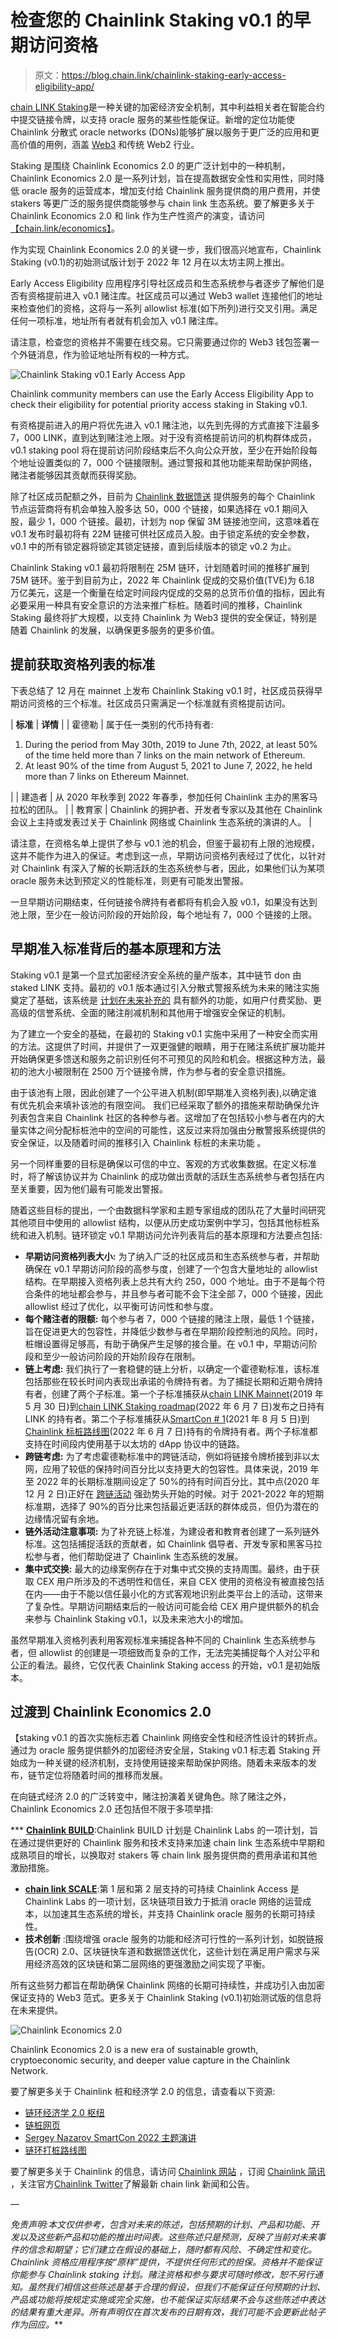# 检查您的 Chainlink Staking v0.1 的早期访问资格

> 原文：<https://blog.chain.link/chainlink-staking-early-access-eligibility-app/>

[chain LINK Staking](https://blog.chain.link/chainlink-staking-roadmap/)是一种关键的加密经济安全机制，其中利益相关者在智能合约中提交链接令牌，以支持 oracle 服务的某些性能保证。新增的定位功能使 Chainlink 分散式 oracle networks (DONs)能够扩展以服务于更广泛的应用和更高价值的用例，涵盖 [Web3](https://chain.link/education/web3) 和传统 Web2 行业。

Staking 是围绕 Chainlink Economics 2.0 的更广泛计划中的一种机制，Chainlink Economics 2.0 是一系列计划，旨在提高数据安全性和实用性，同时降低 oracle 服务的运营成本，增加支付给 Chainlink 服务提供商的用户费用，并使 stakers 等更广泛的服务提供商能够参与 chain link 生态系统。要了解更多关于 Chainlink Economics 2.0 和 link 作为生产性资产的演变，请访问[【chain.link/economics】](https://chain.link/economics)。

作为实现 Chainlink Economics 2.0 的关键一步，我们很高兴地宣布，Chainlink Staking (v0.1)的初始测试版计划于 2022 年 12 月在以太坊主网上推出。

Early Access Eligibility 应用程序引导社区成员和生态系统参与者逐步了解他们是否有资格提前进入 v0.1 赌注库。社区成员可以通过 Web3 wallet 连接他们的地址来检查他们的资格，这将与一系列 allowlist 标准(如下所列)进行交叉引用。满足任何一项标准，地址所有者就有机会加入 v0.1 赌注库。

请注意，检查您的资格并不需要在线交易。它只需要通过你的 Web3 钱包签署一个外链消息，作为验证地址所有权的一种方式。

![Chainlink Staking v0.1 Early Access App](img/5210de7f23eb1f23a4015205be9fd28d.png)

<figcaption id="caption-attachment-4682" class="wp-caption-text">Chainlink community members can use the Early Access Eligibility App to check their eligibility for potential priority access staking in Staking v0.1.</figcaption>



有资格提前进入的用户将优先进入 v0.1 赌注池，以先到先得的方式直接下注最多 7，000 LINK，直到达到赌注池上限。对于没有资格提前访问的机构群体成员，v0.1 staking pool 将在提前访问阶段结束后不久向公众开放，至少在开始阶段每个地址设置类似的 7，000 个链接限制。通过警报和其他功能来帮助保护网络，赌注者能够因其贡献而获得奖励。

除了社区成员配额之外，目前为 [Chainlink 数据馈送](https://data.chain.link/) 提供服务的每个 Chainlink 节点运营商将有机会单独入股多达 50，000 个链接，如果选择在 v0.1 期间入股，最少 1，000 个链接。最初，计划为 nop 保留 3M 链接池空间，这意味着在 v0.1 发布时最初将有 22M 链接可供社区成员入股。由于锁定系统的安全参数，v0.1 中的所有锁定器将锁定其锁定链接，直到后续版本的锁定 v0.2 为止。

Chainlink Staking v0.1 最初将限制在 25M 链环，计划随着时间的推移扩展到 75M 链环。鉴于到目前为止，2022 年 Chainlink 促成的交易价值(TVE)为 6.18 万亿美元，这是一个衡量在给定时间段内促成的交易的总货币价值的指标，因此有必要采用一种具有安全意识的方法来推广标桩。随着时间的推移，Chainlink Staking 最终将扩大规模，以支持 Chainlink 为 Web3 提供的安全保证，特别是随着 Chainlink 的发展，以确保更多服务的更多价值。

## 提前获取资格列表的标准

下表总结了 12 月在 mainnet 上发布 Chainlink Staking v0.1 时，社区成员获得早期访问资格的三个标准。社区成员只需满足一个标准就有资格提前访问。

| **标准** | **详情** |
| 霍德勒 | 属于任一类别的代币持有者:

1.  During the period from May 30th, 2019 to June 7th, 2022, at least 50% of the time held more than 7 links on the main network of Ethereum.
2.  At least 90% of the time from August 5, 2021 to June 7, 2022, he held more than 7 links on Ethereum Mainnet.

 |
| 建造者 | 从 2020 年秋季到 2022 年春季，参加任何 Chainlink 主办的黑客马拉松的团队。 |
| 教育家 | Chainlink 的拥护者、开发者专家以及其他在 Chainlink 会议上主持或发表过关于 Chainlink 网络或 Chainlink 生态系统的演讲的人。 |

请注意，在资格名单上提供了参与 v0.1 池的机会，但鉴于最初有上限的池规模，这并不能作为进入的保证。考虑到这一点，早期访问资格列表经过了优化，以针对对 Chainlink 有深入了解的长期活跃的生态系统参与者，因此，如果他们认为某项 oracle 服务未达到预定义的性能标准，则更有可能发出警报。

一旦早期访问期结束，任何链接令牌持有者都将有机会入股 v0.1，如果没有达到池上限，至少在一般访问阶段的开始阶段，每个地址有 7，000 个链接的上限。

## 早期准入标准背后的基本原理和方法

Staking v0.1 是第一个显式加密经济安全系统的量产版本，其中链节 don 由 staked LINK 支持。最初的 v0.1 版本通过引入分散式警报系统为未来的赌注实施奠定了基础，该系统是 [计划在未来补充的](https://blog.chain.link/chainlink-staking-roadmap/) 具有额外的功能，如用户付费奖励、更高级的信誉系统、全面的赌注削减机制和其他用于增强安全保证的机制。

为了建立一个安全的基础，在最初的 Staking v0.1 实施中采用了一种安全而实用的方法。这提供了时间，并提供了一双更强健的眼睛，用于在赌注系统扩展功能并开始确保更多馈送和服务之前识别任何不可预见的风险和机会。根据这种方法，最初的池大小被限制在 2500 万个链接令牌，作为参与者的安全意识措施。

由于该池有上限，因此创建了一个公平进入机制(即早期准入资格列表),以确定谁有优先机会来填补该池的有限空间。 我们已经采取了额外的措施来帮助确保允许列表包含来自 Chainlink 社区的各种参与者。这增加了在包括较小参与者在内的大量实体之间分配标桩池中的空间的可能性，这反过来将加强由分散警报系统提供的安全保证，以及随着时间的推移引入 Chainlink 标桩的未来功能 。

另一个同样重要的目标是确保以可信的中立、客观的方式收集数据。在定义标准时，将了解该协议并为 Chainlink 的成功做出贡献的活跃生态系统参与者包括在内至关重要，因为他们最有可能发出警报。

随着这些目标的提出，一个由数据科学家和主题专家组成的团队花了大量时间研究其他项目中使用的 allowlist 结构，以便从历史成功案例中学习，包括其他标桩系统和进入机制。链环锁定 v0.1 早期访问允许列表背后的基本原理和方法要点包括:

*   **早期访问资格列表大小:** 为了纳入广泛的社区成员和生态系统参与者，并帮助确保在 v0.1 早期访问阶段的高参与度，创建了一个包含大量地址的 allowlist 结构。在早期接入资格列表上总共有大约 250，000 个地址。由于不是每个符合条件的地址都会参与，并且参与者可能不会下注全部 7，000 个链接，因此 allowlist 经过了优化，以平衡可访问性和参与度。
*   **每个赌注者的限额:** 每个参与者 7，000 个链接的赌注上限，最低 1 个链接，旨在促进更大的包容性，并降低少数参与者在早期阶段控制池的风险。同时，桩帽设置得足够高，有助于确保产生足够的接合量。在 v0.1 中，早期访问阶段和至少一般访问阶段的开始阶段存在限制。
*   **链上考虑:** 我们执行了一套稳健的链上分析，以确定一个霍德勒标准，该标准包括那些在较长时间内表现出承诺的令牌持有者。为了捕捉长期和近期令牌持有者，创建了两个子标准。第一个子标准捕获从[chain LINK Mainnet](https://blog.chain.link/chainlink-connected-consensus-on-ethereum/)(2019 年 5 月 30 日)到[chain LINK Staking roadmap](https://blog.chain.link/chainlink-staking-roadmap/)(2022 年 6 月 7 日)发布之日持有 LINK 的持有者。第二个子标准捕获从[SmartCon # 1](https://smartcon.chain.link/2021)(2021 年 8 月 5 日)到 [Chainlink 标桩路线图](https://blog.chain.link/chainlink-staking-roadmap/)(2022 年 6 月 7 日)持有的令牌持有者。两个子标准都支持在时间段内使用基于以太坊的 dApp 协议中的链路。
*   **跨链考虑:** 为了考虑霍德勒标准中的跨链活动，例如将链接令牌桥接到非以太网，应用了较低的保持时间百分比以支持更大的包容性。具体来说，2019 年至 2022 年的长期标准期间设定了 50%的持有时间百分比，其中点(2020 年 12 月 2 日)正好在 [跨链活动](https://dune.com/eliasimos/Bridge-Away-(from-Ethereum)) 强劲势头开始的时候。对于 2021-2022 年的短期标准期，选择了 90%的百分比来包括最近更活跃的群体成员，但仍为潜在的边缘情况留有余地。
*   **链外活动注意事项:** 为了补充链上标准，为建设者和教育者创建了一系列链外标准。这包括捕捉活跃的贡献者，如 Chainlink 倡导者、开发专家和黑客马拉松参与者，他们帮助促进了 Chainlink 生态系统的发展。
*   **集中式交换:** 最大的边缘案例存在于对集中式交换的支持周围。最终，由于获取 CEX 用户所涉及的不透明性和信任，来自 CEX 使用的资格没有被直接包括在内——由于不能以信任最小化的方式客观地识别此类平台上的活动，这带来了复杂性。早期访问期结束后的一般访问可能会给 CEX 用户提供额外的机会来参与 Chainlink Staking v0.1，以及未来池大小的增加。

虽然早期准入资格列表利用客观标准来捕捉各种不同的 Chainlink 生态系统参与者，但 allowlist 的创建是一项细致而复杂的工作，无法完美捕捉每个人对公平和公正的看法。最终，它仅代表 Chainlink Staking access 的开始，v0.1 是初始版本。

## 过渡到 Chainlink Economics 2.0

【staking v0.1 的首次实施标志着 Chainlink 网络安全性和经济性设计的转折点。通过为 oracle 服务提供额外的加密经济安全层，Staking v0.1 标志着 Staking 开始成为一种关键的经济机制，支持使用链接来帮助保护网络。随着未来版本的发布，链节定位将随着时间的推移而发展。

在向链式经济 2.0 的广泛转变中，赌注扮演着关键角色。除了赌注之外，Chainlink Economics 2.0 还包括但不限于多项举措:

 ***   [**Chainlink BUILD**](https://blog.chain.link/chainlink-build-program):Chainlink BUILD 计划是 Chainlink Labs 的一项计划，旨在通过提供更好的 Chainlink 服务和技术支持来加速 chain link 生态系统中早期和成熟项目的增长，以换取对 stakers 等 chain link 服务提供商的费用承诺和其他激励措施。
*   [**chain link SCALE**](https://blog.chain.link/chainlink-scale-program):第 1 层和第 2 层支持的可持续 Chainlink Access 是 Chainlink Labs 的一项计划，区块链项目致力于抵消 oracle 网络的运营成本，以加速其生态系统的增长，并支持 Chainlink oracle 服务的长期可持续性。
*   **技术创新** :围绕增强 oracle 服务的功能和经济可行性的一系列计划，如脱链报告(OCR) 2.0、区块链快车道和数据馈送优化，这些计划在满足用户需求与采用经济高效的区块链和第二层网络的更强激励之间实现了平衡。

所有这些努力都旨在帮助确保 Chainlink 网络的长期可持续性，并成功引入由加密保证支持的 Web3 范式。更多关于 Chainlink Staking (v0.1)初始测试版的信息将在未来提供。

![Chainlink Economics 2.0](img/98b90c2158d40b80a607803e3e25b85e.png)

<figcaption id="caption-attachment-4600" class="wp-caption-text">Chainlink Economics 2.0 is a new era of sustainable growth, cryptoeconomic security, and deeper value capture in the Chainlink Network.</figcaption>



要了解更多关于 Chainlink 桩和经济学 2.0 的信息，请查看以下资源:

*   [链环经济学 2.0 枢纽](https://chain.link/economics)
*   [链桩网页](https://chain.link/economics/staking)
*   [Sergey Nazarov SmartCon 2022 主题演讲](https://www.youtube.com/watch?v=lMHaQGB1Wdc)
*   [链环打桩路线图](https://blog.chain.link/chainlink-staking-roadmap/)

要了解更多关于 Chainlink 的信息，请访问 [Chainlink 网站](https://chain.link/) ，订阅 [Chainlink 简讯](https://pages.chain.link/subscribe?utm_medium=referral&utm_source=chainlink-blog&utm_content=staking-eligibility) ，关注官方[Chainlink Twitter](https://twitter.com/chainlink)了解最新 chain link 新闻和公告。

—

*免责声明:本文仅供参考，包含对未来的陈述，包括预期的计划、产品和功能、开发以及这些新产品和功能的推出时间表。这些陈述只是预测，反映了当前对未来事件的信念和期望；它们建立在假设的基础上，随时都有风险、不确定性和变化。Chainlink 资格应用程序按“原样”提供，不提供任何形式的担保。资格并不能保证你能参与 Chainlink staking 计划。赌注资格和参与要求可随时修改，恕不另行通知。虽然我们相信这些陈述是基于合理的假设，但我们不能保证任何预期的计划、产品或功能将按规定实施或完全实施，也不能保证实际结果不会与这些陈述中表达的结果有重大差异。所有声明仅在首次发布的日期有效，我们可能不会更新此帖子作为回应。***